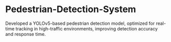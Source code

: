 # Pedestrian-Detection-System
Developed a YOLOv5-based pedestrian detection model, optimized for real-time tracking in high-traffic environments, improving detection accuracy and response time.
